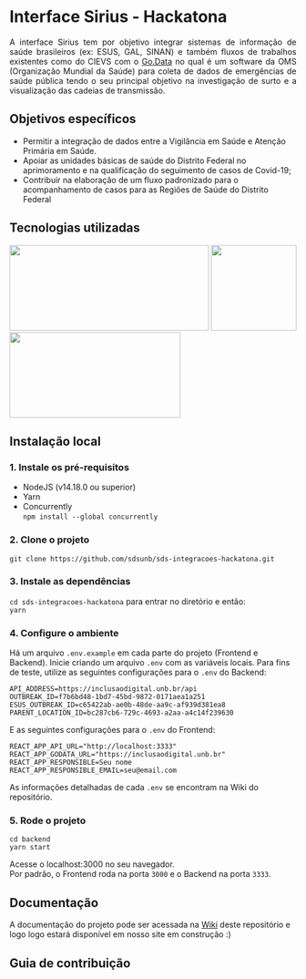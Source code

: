 # Interface Sirius - Hackatona

<p style="text-align: justify">
    A interface Sirius tem por objetivo integrar sistemas de informação de saúde brasileiros (ex: ESUS, GAL, SINAN) e também fluxos de trabalhos existentes como do CIEVS com o <a href="https://www.who.int/tools/godata" target="_blank">Go.Data</a> no qual é um software da OMS (Organização Mundial da Saúde) para coleta de dados de emergências de saúde pública tendo o seu principal objetivo na investigação de surto e a visualização das cadeias de transmissão.
</p>

## Objetivos específicos 

* Permitir a integração de dados entre a Vigilância em Saúde e Atenção Primária em Saúde.
* Apoiar as unidades básicas de saúde do Distrito Federal no aprimoramento e na qualificação do seguimento de casos de Covid-19;
* Contribuir na elaboração de um fluxo padronizado para o acompanhamento de casos para as Regiões de Saúde do Distrito Federal 

## Tecnologias utilizadas 
<img src="https://user-images.githubusercontent.com/12243763/40760176-7f92ceb8-6463-11e8-9c4b-f65907c613ae.png" width="350" height="150">

<img src="https://upload.wikimedia.org/wikipedia/commons/thumb/a/a7/React-icon.svg/640px-React-icon.svg.png" width="150" height="150">

<img src="https://user-images.githubusercontent.com/8939680/57233884-20344080-6fe5-11e9-8df3-0df1282e1574.png" width="300" height="150">

## Instalação local
### 1. Instale os pré-requisitos
* NodeJS (v14.18.0 ou superior)
* Yarn
* Concurrently  
`npm install --global concurrently`

### 2. Clone o projeto
`git clone https://github.com/sdsunb/sds-integracoes-hackatona.git`

### 3. Instale as dependências
`cd sds-integracoes-hackatona` para entrar no diretório e então:  
`yarn`

### 4. Configure o ambiente
Há um arquivo `.env.example` em cada parte do projeto (Frontend e Backend). Inicie criando um arquivo `.env` com as variáveis locais. Para fins de teste, utilize as seguintes configurações para o `.env` do Backend:

```
API_ADDRESS=https://inclusaodigital.unb.br/api
OUTBREAK_ID=f7b6bd48-1bd7-45bd-9872-0171aea1a251
ESUS_OUTBREAK_ID=c65422ab-ae0b-48de-aa9c-af939d381ea8
PARENT_LOCATION_ID=bc287cb6-729c-4693-a2aa-a4c14f239630
```
E as seguintes configurações para o `.env` do Frontend:
```
REACT_APP_API_URL="http://localhost:3333"
REACT_APP_GODATA_URL="https://inclusaodigital.unb.br"
REACT_APP_RESPONSIBLE=Seu nome
REACT_APP_RESPONSIBLE_EMAIL=seu@email.com
```

As informações detalhadas de cada `.env` se encontram na Wiki do repositório.

### 5. Rode o projeto
`cd backend`  
`yarn start`

Acesse o localhost:3000 no seu navegador.  
Por padrão, o Frontend roda na porta `3000` e o Backend na porta `3333`.

## Documentação
A documentação do projeto pode ser acessada na <a href="https://github.com/sdsunb/sds-integracoes-hackatona/wiki" target="_blank">Wiki</a> deste repositório e logo logo estará disponível em nosso site em construção :)

## Guia de contribuição
